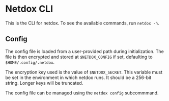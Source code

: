 # Netdox CLI

This is the CLI for netdox.
To see the available commands, run `netdox -h`.

## Config

The config file is loaded from a user-provided path during initialization. The file is then encrypted and stored at `$NETDOX_CONFIG` if set, defaulting to `$HOME/.config/.netdox`.

The encryption key used is the value of `$NETDOX_SECRET`. This variable must be set in the environment in which netdox runs. It should be a 256-bit string. Longer keys will be truncated.

The config file can be managed using the `netdox config` subcommmand.
